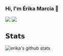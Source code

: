 ### Hi, I'm Érika Marcia 👋

[![](https://img.shields.io/badge/-@ErikaMarcia-%23181717?style=flat-square&logo=github)](https://github.com/ErikaMarcia)
[![](https://img.shields.io/badge/-Erika%20Marcia-blue?style=flat-square&logo=Linkedin&logoColor=white&link=https://www.linkedin.com/in/erika-marcia/)](https://www.linkedin.com/in/erika-marcia/)

## 𝗦𝘁𝗮𝘁𝘀

![erika's github stats](https://github-readme-stats.vercel.app/api?username=erikamarcia&show_icons=true&theme=dracula)
